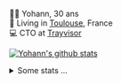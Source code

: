 <p>
  👨🏻 <bold>Yohann</bold>, 30 ans<br/>
  💼 Living in <a href="https://www.google.com/maps?q=toulouse">Toulouse</a>, France<br/>
  💻 CTO at <a href="https://trayvisor.com/">Trayvisor</a><br/>
</p>

<a href="https://github.com/anuraghazra/github-readme-stats"><img align="center" src="https://github-readme-stats-dviw-8taegaswk-yohann84ls-projects.vercel.app//api?username=yohann84L&show_icons=true&include_all_commits=true" alt="Yohann's github stats" /> </a>


<details>
  <summary>Some stats ...</summary><br/>
  

<!--START_SECTION:waka-->
![Code Time](http://img.shields.io/badge/Code%20Time-1%2C389%20hrs%2023%20mins-blue)

![Profile Views](http://img.shields.io/badge/Profile%20Views-0-blue)

**🐱 My GitHub Data** 

> 📦 441.0 kB Used in GitHub's Storage 
 > 
> 🏆 696 Contributions in the Year 2025
 > 
> 🚫 Not Opted to Hire
 > 
> 📜 26 Public Repositories 
 > 
> 🔑 21 Private Repositories 
 > 
**I'm an Early 🐤** 

```text
🌞 Morning                32431 commits       ███████░░░░░░░░░░░░░░░░░░   29.44 % 
🌆 Daytime                63914 commits       ███████████████░░░░░░░░░░   58.03 % 
🌃 Evening                13633 commits       ███░░░░░░░░░░░░░░░░░░░░░░   12.38 % 
🌙 Night                  166 commits         ░░░░░░░░░░░░░░░░░░░░░░░░░   00.15 % 
```
📅 **I'm Most Productive on Wednesday** 

```text
Monday                   21199 commits       █████░░░░░░░░░░░░░░░░░░░░   19.25 % 
Tuesday                  20650 commits       █████░░░░░░░░░░░░░░░░░░░░   18.75 % 
Wednesday                22283 commits       █████░░░░░░░░░░░░░░░░░░░░   20.23 % 
Thursday                 22185 commits       █████░░░░░░░░░░░░░░░░░░░░   20.14 % 
Friday                   21799 commits       █████░░░░░░░░░░░░░░░░░░░░   19.79 % 
Saturday                 787 commits         ░░░░░░░░░░░░░░░░░░░░░░░░░   00.71 % 
Sunday                   1241 commits        ░░░░░░░░░░░░░░░░░░░░░░░░░   01.13 % 
```


📊 **This Week I Spent My Time On** 

```text
🕑︎ Time Zone: Europe/Paris

💬 Programming Languages: 
Image (svg)              3 hrs 36 mins       ███████████████████████░░   91.79 % 
Other                    19 mins             ██░░░░░░░░░░░░░░░░░░░░░░░   08.21 % 

🔥 Editors: 
Zed                      3 hrs 55 mins       █████████████████████████   100.00 % 

💻 Operating System: 
Mac                      3 hrs 55 mins       █████████████████████████   100.00 % 
```

**I Mostly Code in Python** 

```text
Python                   26 repos            ██████████████░░░░░░░░░░░   54.17 % 
Jupyter Notebook         4 repos             ██░░░░░░░░░░░░░░░░░░░░░░░   08.33 % 
JavaScript               3 repos             ██░░░░░░░░░░░░░░░░░░░░░░░   06.25 % 
HTML                     2 repos             █░░░░░░░░░░░░░░░░░░░░░░░░   04.17 % 
Shell                    1 repo              █░░░░░░░░░░░░░░░░░░░░░░░░   02.08 % 
```




 Last Updated on 12/10/2025 00:43:43 UTC
<!--END_SECTION:waka-->
